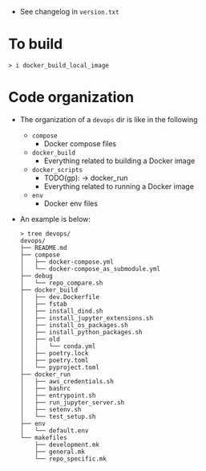 - See changelog in `version.txt`

# To build 

```
> i docker_build_local_image
```

# Code organization
- The organization of a `devops` dir is like in the following
  - `compose`
    - Docker compose files
  - `docker_build`
    - Everything related to building a Docker image
  - `docker_scripts`
    - TODO(gp): -> docker_run
    - Everything related to running a Docker image
  - `env`
    - Docker env files

- An example is below:
  ```
  > tree devops/
  devops/
  ├── README.md
  ├── compose
  │   ├── docker-compose.yml
  │   └── docker-compose_as_submodule.yml
  ├── debug
  │   └── repo_compare.sh
  ├── docker_build
  │   ├── dev.Dockerfile
  │   ├── fstab
  │   ├── install_dind.sh
  │   ├── install_jupyter_extensions.sh
  │   ├── install_os_packages.sh
  │   ├── install_python_packages.sh
  │   ├── old
  │   │   └── conda.yml
  │   ├── poetry.lock
  │   ├── poetry.toml
  │   └── pyproject.toml
  ├── docker_run
  │   ├── aws_credentials.sh
  │   ├── bashrc
  │   ├── entrypoint.sh
  │   ├── run_jupyter_server.sh
  │   ├── setenv.sh
  │   └── test_setup.sh
  ├── env
  │   └── default.env
  └── makefiles
      ├── development.mk
      ├── general.mk
      └── repo_specific.mk  
 ```
